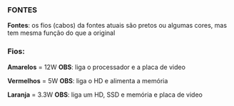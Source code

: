 ### FONTES
**Fontes**: os fios (cabos) da fontes atuais são pretos ou algumas cores, mas tem mesma função do que a original

### Fios:

**Amarelos** = 12W **OBS**: liga o processador e a placa de video

**Vermelhos** = 5W **OBS**: liga o HD e alimenta a memória 

**Laranja** = 3.3W **OBS**: liga um HD, SSD e memória e placa de video

